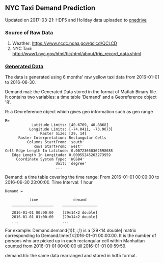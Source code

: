 ## NYC Taxi Demand Prediction

Updated on 2017-03-21: HDF5 and Holiday data uploaded to [onedrive](https://facilities-my.sharepoint.com/personal/lz2484_columbia_edu/_layouts/15/guestaccess.aspx?folderid=1e27ef8057af4432fbc2d940480dd482d&authkey=AYgG5cth5d2MJGG8LNFQ2qQ)

### Source of Raw Data

1. Weather: https://www.ncdc.noaa.gov/qclcd/QCLCD
2. NYC Taxi: http://www1.nyc.gov/html/tlc/html/about/trip_record_data.shtml

### [Generated Data](https://facilities-my.sharepoint.com/personal/lz2484_columbia_edu/_layouts/15/guestaccess.aspx?folderid=1e27ef8057af4432fbc2d940480dd482d&authkey=AYgG5cth5d2MJGG8LNFQ2qQ)

The data is generated using 6 months' raw yellow taxi data from 2016-01-01 to 2016-06-30.

Demand.mat: the Generated Data stored in the format of Matlab Binary file. It contains two variables: a time table 'Demand' and a Georeference object 'R'. 

R: a Georeference object which gives geo information such as geo range
 ```
 R=
             Latitude Limits: [40.6769, 40.8868]
            Longitude Limits: [-74.0411, -73.9073]
                 Raster Size: [29, 14]
       Raster Interpretation: Rectangular Cells
           Columns StartFrom: 'south'
              Rows StartFrom: 'west'
Cell Edge Length In Latitude: 0.00723660362598688
    Edge Length In Longitude: 0.00955245263273959
      Coordinate System Type: 'WGS84'
                        Unit: 'degree'
                        ...
 ```
 
Demand: a time table covering the time range: From 2016-01-01 00:00:00 to 2016-06-30 23:00:00. Time Interval: 1 hour

 ```
 Demand = 

            time                demand     
    ___________________    ________________

    2016-01-01 00:00:00    [29×14×2 double]
    2016-01-01 01:00:00    [29×14×2 double]
    ...                    ...
 ```
 
For example: Demand.demand{1}(:,:,1) is a [29×14 double] matrix corresponding to Demand.time(1):2016-01-01 00:00:00. It is the number of persons who are picked up in each rectangular cell within Manhattan counted from 2016-01-01 00:00:00 till 2016-01-01 00:59:59.

demand.h5: the same data rearranged and stored in hdf5 format. 
  





